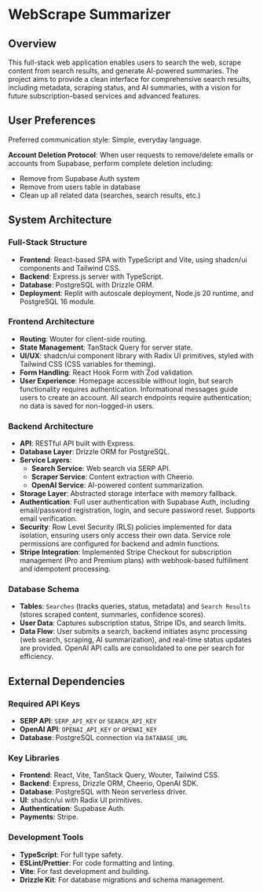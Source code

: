 # WebScrape Summarizer

## Overview
This full-stack web application enables users to search the web, scrape content from search results, and generate AI-powered summaries. The project aims to provide a clean interface for comprehensive search results, including metadata, scraping status, and AI summaries, with a vision for future subscription-based services and advanced features.

## User Preferences
Preferred communication style: Simple, everyday language.

**Account Deletion Protocol**: When user requests to remove/delete emails or accounts from Supabase, perform complete deletion including:
- Remove from Supabase Auth system
- Remove from users table in database
- Clean up all related data (searches, search results, etc.)

## System Architecture

### Full-Stack Structure
- **Frontend**: React-based SPA with TypeScript and Vite, using shadcn/ui components and Tailwind CSS.
- **Backend**: Express.js server with TypeScript.
- **Database**: PostgreSQL with Drizzle ORM.
- **Deployment**: Replit with autoscale deployment, Node.js 20 runtime, and PostgreSQL 16 module.

### Frontend Architecture
- **Routing**: Wouter for client-side routing.
- **State Management**: TanStack Query for server state.
- **UI/UX**: shadcn/ui component library with Radix UI primitives, styled with Tailwind CSS (CSS variables for theming).
- **Form Handling**: React Hook Form with Zod validation.
- **User Experience**: Homepage accessible without login, but search functionality requires authentication. Informational messages guide users to create an account. All search endpoints require authentication; no data is saved for non-logged-in users.

### Backend Architecture
- **API**: RESTful API built with Express.
- **Database Layer**: Drizzle ORM for PostgreSQL.
- **Service Layers**:
    - **Search Service**: Web search via SERP API.
    - **Scraper Service**: Content extraction with Cheerio.
    - **OpenAI Service**: AI-powered content summarization.
- **Storage Layer**: Abstracted storage interface with memory fallback.
- **Authentication**: Full user authentication with Supabase Auth, including email/password registration, login, and secure password reset. Supports email verification.
- **Security**: Row Level Security (RLS) policies implemented for data isolation, ensuring users only access their own data. Service role permissions are configured for backend and admin functions.
- **Stripe Integration**: Implemented Stripe Checkout for subscription management (Pro and Premium plans) with webhook-based fulfillment and idempotent processing.

### Database Schema
- **Tables**: `Searches` (tracks queries, status, metadata) and `Search Results` (stores scraped content, summaries, confidence scores).
- **User Data**: Captures subscription status, Stripe IDs, and search limits.
- **Data Flow**: User submits a search, backend initiates async processing (web search, scraping, AI summarization), and real-time status updates are provided. OpenAI API calls are consolidated to one per search for efficiency.

## External Dependencies

### Required API Keys
- **SERP API**: `SERP_API_KEY` or `SEARCH_API_KEY`
- **OpenAI API**: `OPENAI_API_KEY` or `OPENAI_KEY`
- **Database**: PostgreSQL connection via `DATABASE_URL`

### Key Libraries
- **Frontend**: React, Vite, TanStack Query, Wouter, Tailwind CSS.
- **Backend**: Express, Drizzle ORM, Cheerio, OpenAI SDK.
- **Database**: PostgreSQL with Neon serverless driver.
- **UI**: shadcn/ui with Radix UI primitives.
- **Authentication**: Supabase Auth.
- **Payments**: Stripe.

### Development Tools
- **TypeScript**: For full type safety.
- **ESLint/Prettier**: For code formatting and linting.
- **Vite**: For fast development and building.
- **Drizzle Kit**: For database migrations and schema management.